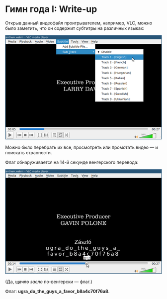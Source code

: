 # Гимн года I: Write-up

Открыв данный видеофайл проигрывателем, например, VLC, можно было заметить, что он содержит субтитры на различных языках:

![Языки субтитров](writeup/languages.png)

Можно было перебрать их все, просмотреть или промотать видео — и поискать странности.

Флаг обнаруживается на 14-й секунде венгерского перевода:

![Флаг](writeup/zaszlo.png)

(Да, ~~щачло~~ _засло_ по-венгерски — флаг.)

Флаг: **ugra_do_the_guys_a_favor_b8a4c70f76a8**.

